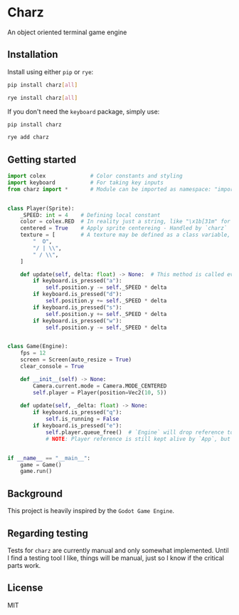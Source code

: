 # Charz

An object oriented terminal game engine

## Installation

Install using either `pip` or `rye`:

```bash
pip install charz[all]
```

```bash
rye install charz[all]
```

If you don't need the `keyboard` package, simply use:

```bash
pip install charz
```

```bash
rye add charz
```

## Getting started

```python
import colex              # Color constants and styling
import keyboard           # For taking key inputs
from charz import *       # Module can be imported as namespace: "import charz"


class Player(Sprite):
    _SPEED: int = 4    # Defining local constant
    color = colex.RED  # In reality just a string, like "\x1b[31m" for red
    centered = True    # Apply sprite centereing - Handled by `charz`
    texture = [        # A texture may be defined as a class variable, of type `list[str]`
        "  O",
        "/ | \\",
        " / \\",
    ]

    def update(self, delta: float) -> None:  # This method is called every frame
        if keyboard.is_pressed("a"):
            self.position.y -= self._SPEED * delta
        if keyboard.is_pressed("d"):
            self.position.y += self._SPEED * delta
        if keyboard.is_pressed("s"):
            self.position.y += self._SPEED * delta
        if keyboard.is_pressed("w"):
            self.position.y -= self._SPEED * delta


class Game(Engine):
    fps = 12
    screen = Screen(auto_resize = True)
    clear_console = True

    def __init__(self) -> None:
        Camera.current.mode = Camera.MODE_CENTERED
        self.player = Player(position=Vec2(10, 5))
    
    def update(self, _delta: float) -> None:
        if keyboard.is_pressed("q"):
            self.is_running = False
        if keyboard.is_pressed("e"):
            self.player.queue_free()  # `Engine` will drop reference to player
            # NOTE: Player reference is still kept alive by `App`, but it won't be updated


if __name__ == "__main__":
    game = Game()
    game.run()
```

## Background

This project is heavily inspired by the `Godot Game Engine`.

## Regarding testing

Tests for `charz` are currently manual and only somewhat implemented. Until I find a testing tool I like, things will be manual, just so I know if the critical parts work.

## License

MIT
